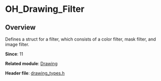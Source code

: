 # OH_Drawing_Filter

## Overview

Defines a struct for a filter, which consists of a color filter, mask filter, and image filter.

**Since**: 11

**Related module**: [Drawing](capi-drawing.md)

**Header file**: [drawing_types.h](capi-drawing-types-h.md)
